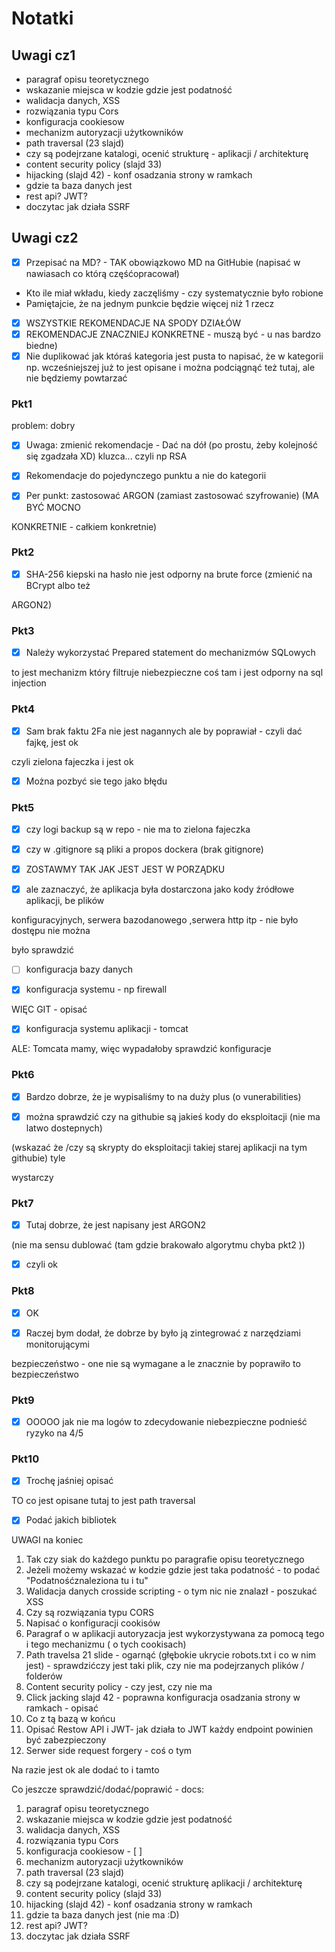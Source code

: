 # Notatki

## Uwagi cz1

- paragraf opisu teoretycznego
- wskazanie miejsca w kodzie gdzie jest podatność
- walidacja danych, XSS
- rozwiązania typu Cors
- konfiguracja cookiesow
- mechanizm autoryzacji użytkowników
- path traversal (23 slajd)
- czy są podejrzane katalogi, ocenić strukturę - aplikacji / architekturę
- content security policy (slajd 33)
- hijacking (slajd 42) - konf osadzania strony w ramkach
- gdzie ta baza danych jest
- rest api? JWT?
- doczytac jak działa SSRF

## Uwagi cz2

- [x] Przepisać na MD? - TAK obowiązkowo MD na GitHubie (napisać w nawiasach co którą częśćopracował)
- Kto ile miał wkładu, kiedy zaczęliśmy - czy systematycznie było robione
- Pamiętajcie, że na jednym punkcie będzie więcej niż 1 rzecz
- [x] WSZYSTKIE REKOMENDACJE NA SPODY DZIAŁÓW
- [x] REKOMENDACJE ZNACZNIEJ KONKRETNE - muszą być - u nas bardzo biedne)
- [x] Nie duplikować jak któraś kategoria jest pusta to napisać, że w kategorii np. wcześniejszej już to jest opisane i można podciągnąć też tutaj, ale nie będziemy powtarzać

### Pkt1

problem: dobry

- [x] Uwaga: zmienić rekomendacje - Dać na dół (po prostu, żeby kolejność się zgadzała XD)
kluzca... czyli np RSA

- [x] Rekomendacje do pojedynczego punktu a nie do kategorii

- [x] Per punkt: zastosować ARGON (zamiast zastosować szyfrowanie) (MA BYĆ MOCNO

KONKRETNIE - całkiem konkretnie)

### Pkt2

- [x] SHA-256 kiepski na hasło nie jest odporny na brute force (zmienić na BCrypt albo też

ARGON2)

### Pkt3

- [x] Należy wykorzystać Prepared statement do mechanizmów SQLowych

to jest mechanizm który filtruje niebezpieczne coś tam i jest odporny na sql injection

### Pkt4

- [x] Sam brak faktu 2Fa nie jest nagannych ale by poprawiał - czyli dać fajkę, jest ok

czyli zielona fajeczka i jest ok

- [x] Można pozbyć sie tego jako błędu

### Pkt5

- [x] czy logi backup są w repo - nie ma to zielona fajeczka

- [x] czy w .gitignore są pliki a propos dockera (brak gitignore)

- [x] ZOSTAWMY TAK JAK JEST JEST W PORZĄDKU

- [x] ale zaznaczyć, że aplikacja była dostarczona jako kody źródłowe aplikacji, be plików

konfiguracyjnych, serwera bazodanowego ,serwera http itp - nie było dostępu nie można

było sprawdzić

- [ ] konfiguracja bazy danych

- [X] konfiguracja systemu - np firewall

WIĘC GIT - opisać

- [X] konfiguracja systemu aplikacji - tomcat

ALE: Tomcata mamy, więc wypadałoby sprawdzić konfiguracje

### Pkt6

- [x] Bardzo dobrze, że je wypisaliśmy to na duży plus (o vunerabilities)

- [x] można sprawdzić czy na githubie są jakieś kody do eksploitacji (nie ma latwo dostepnych)

(wskazać że /czy są skrypty do eksploitacji takiej starej aplikacji na tym githubie) tyle

wystarczy

### Pkt7

- [x] Tutaj dobrze, że jest napisany jest ARGON2

(nie ma sensu dublować (tam gdzie brakowało algorytmu chyba pkt2 ))

- [x] czyli ok

### Pkt8

- [x] OK

- [x] Raczej bym dodał, że dobrze by było ją zintegrować z narzędziami monitorującymi

bezpieczeństwo - one nie są wymagane a le znacznie by poprawiło to bezpieczeństwo

### Pkt9

- [x] OOOOO jak nie ma logów to zdecydowanie niebezpieczne podnieść ryzyko na 4/5

### Pkt10

- [x] Trochę jaśniej opisać

TO co jest opisane tutaj to jest path traversal

- [x] Podać jakich bibliotek

UWAGI na koniec

1. Tak czy siak do każdego punktu po paragrafie opisu teoretycznego
2. Jeżeli możemy wskazać w kodzie gdzie jest taka podatność - to podać "Podatnośćznaleziona tu i tu"
3. Walidacja danych crosside scripting - o tym nic nie znalazł - poszukać XSS
4. Czy są rozwiązania typu CORS
5. Napisać o konfiguracji cookisów
6. Paragraf o w aplikacji autoryzacja jest wykorzystywana za pomocą tego i tego
mechanizmu ( o tych cookisach)
7. Path travelsa 21 slide - ogarnąć (głębokie ukrycie robots.txt i co w nim jest) - sprawdzićczy jest taki plik, czy nie ma podejrzanych plików / folderów
8. Content security policy - czy jest, czy nie ma
9. Click jacking slajd 42 - poprawna konfiguracja osadzania strony w ramkach - opisać
10. Co z tą bazą w końcu
11. Opisać Restow API i JWT- jak działa to JWT każdy endpoint powinien być zabezpieczony
12. Serwer side request forgery - coś o tym

Na razie jest ok ale dodać to i tamto

Co jeszcze sprawdzić/dodać/poprawić - docs:
1. paragraf opisu teoretycznego
2. wskazanie miejsca w kodzie gdzie jest podatność
3. walidacja danych, XSS
4. rozwiązania typu Cors
5. konfiguracja cookiesow - [ ]
6. mechanizm autoryzacji użytkowników
7. path traversal (23 slajd)
8. czy są podejrzane katalogi, ocenić strukturę aplikacji / architekturę
9. content security policy (slajd 33)
10. hijacking (slajd 42) - konf osadzania strony w ramkach
11. gdzie ta baza danych jest (nie ma :D)
12. rest api? JWT?
13. doczytac jak działa SSRF
